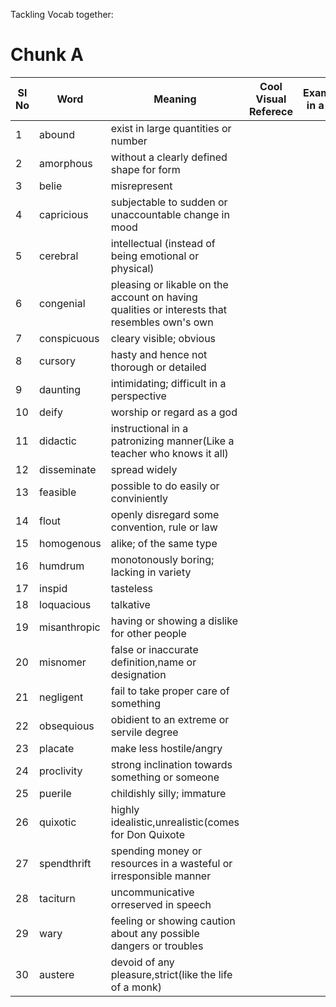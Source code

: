 Tackling Vocab together:

# Chunk A

|Sl No| Word | Meaning | Cool Visual Referece |Example(Usage in a sentence)|
|-----|------|-------------------------------------------|---------|----------------------|
|1|abound|exist in large quantities or number|||
|2|amorphous|without a clearly defined shape for form|||
|3|belie|misrepresent|||
|4|capricious|subjectable to sudden or unaccountable change in mood |||
|5|cerebral|intellectual (instead of being emotional or physical)|||
|6|congenial| pleasing or likable on the account on having qualities or interests that resembles own's own|||
|7|conspicuous|cleary visible; obvious|||
|8|cursory|hasty and hence not thorough or detailed|||
|9|daunting|intimidating; difficult in a perspective|||
|10|deify|worship or regard as a god|||
|11|didactic|instructional in a patronizing manner(Like a teacher who knows it all)||
|12|disseminate|spread widely||
|13|feasible|possible to do easily or conviniently||
|14|flout|openly disregard some convention, rule or law||
|15|homogenous|alike; of the same type||
|16|humdrum|monotonously boring; lacking in variety||
|17|inspid|tasteless||
|18|loquacious|talkative||
|19|misanthropic|having or showing a dislike for other people||
|20|misnomer|false or inaccurate definition,name or designation||
|21|negligent|fail to take proper care of something||
|22|obsequious|obidient to an extreme or servile degree||
|23|placate|make less hostile/angry||
|24|proclivity|strong inclination towards something or someone||
|25|puerile|childishly silly; immature||
|26|quixotic|highly idealistic,unrealistic(comes for Don Quixote||
|27|spendthrift|spending money or resources in a wasteful or irresponsible manner||
|28|taciturn|uncommunicative orreserved in speech||
|29|wary|feeling or showing caution about any possible dangers or troubles||
|30|austere|devoid of any pleasure,strict(like the life of a monk)||